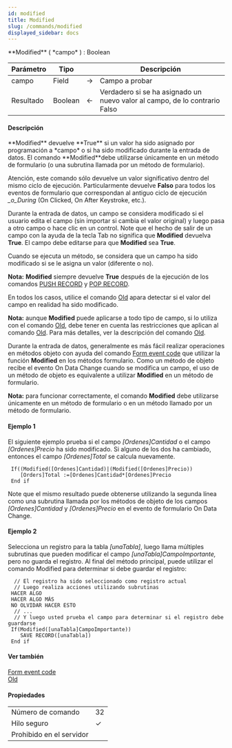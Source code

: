 ```yaml
---
id: modified
title: Modified
slug: /commands/modified
displayed_sidebar: docs
---
```


<!--REF #_command_.Modified.Syntax-->**Modified** ( *campo* ) : Boolean<!-- END REF-->
<!--REF #_command_.Modified.Params-->
| Parámetro | Tipo |  | Descripción |
| --- | --- | --- | --- |
| campo | Field | &#8594;  | Campo a probar |
| Resultado | Boolean | &#8592; | Verdadero si se ha asignado un nuevo valor al campo, de lo contrario Falso |

<!-- END REF-->

#### Descripción 

<!--REF #_command_.Modified.Summary-->**Modified** devuelve **True** si un valor ha sido asignado por programación a *campo* o si ha sido modificado durante la entrada de datos.<!-- END REF--> El comando **Modified**debe utilizarse únicamente en un método de formulario (o una subrutina llamada por un método de formulario).

Atención, este comando sólo devuelve un valor significativo dentro del mismo ciclo de ejecución. Particularmente devuelve **Falso** para todos los eventos de formulario que correspondan al antiguo ciclo de ejecución *\_o\_During* (On Clicked, On After Keystroke, etc.).

Durante la entrada de datos, un campo se considera modificado si el usuario edita el campo (sin importar si cambia el valor original) y luego pasa a otro campo o hace clic en un control. Note que el hecho de salir de un campo con la ayuda de la tecla Tab no significa que **Modified** devuelva **True**. El campo debe editarse para que **Modified** sea **True**.

Cuando se ejecuta un método, se considera que un campo ha sido modificado si se le asigna un valor (diferente o no).

**Nota:** **Modified** siempre devuelve **True** después de la ejecución de los comandos [PUSH RECORD](push-record.md) y [POP RECORD](pop-record.md).

En todos los casos, utilice el comando [Old](old.md) apara detectar si el valor del campo en realidad ha sido modificado.

**Nota:** aunque **Modified** puede aplicarse a todo tipo de campo, si lo utiliza con el comando [Old](old.md), debe tener en cuenta las restricciones que aplican al comando [Old](old.md). Para más detalles, ver la descripción del comando [Old](old.md).

Durante la entrada de datos, generalmente es más fácil realizar operaciones en métodos objeto con ayuda del comando [Form event code](../commands/form-event-code.md) que utilizar la función **Modified** en los métodos formulario. Como un método de objeto recibe el evento On Data Change cuando se modifica un campo, el uso de un método de objeto es equivalente a utilizar **Modified** en un método de formulario.

**Nota:** para funcionar correctamente, el comando **Modified** debe utilizarse únicamente en un método de formulario o en un método llamado por un método de formulario.

#### Ejemplo 1 

El siguiente ejemplo prueba si el campo *\[Ordenes\]Cantidad* o el campo *\[Ordenes\]Precio* ha sido modificado. Si alguno de los dos ha cambiado, entonces el campo *\[Ordenes\]Total* se calcula nuevamente. 

```4d
 If((Modified([Ordenes]Cantidad)|(Modified([Ordenes]Precio))
    [Orders]Total :=[Ordenes]Cantidad*[Ordenes]Precio
 End if
```

Note que el mismo resultado puede obtenerse utilizando la segunda línea como una subrutina llamada por los métodos de objeto de los campos *\[Ordenes\]Cantidad* y *\[Ordenes\]Precio* en el evento de formulario On Data Change.

#### Ejemplo 2 

Selecciona un registro para la tabla *\[unaTabla\]*, luego llama múltiples subrutinas que pueden modificar el campo *\[unaTabla\]CampoImportante,* pero no guarda el registro. Al final del método principal, puede utilizar el comando Modified para determinar si debe guardar el registro:

```4d
  // El registro ha sido seleccionado como registro actual
  // Luego realiza acciones utilizando subrutinas
 HACER ALGO
 HACER ALGO MÁS
 NO OLVIDAR HACER ESTO
  // ...
  // Y luego usted prueba el campo para determinar si el registro debe guardarse
 If(Modified([unaTabla]CampoImportante))
    SAVE RECORD([unaTabla])
 End if
```

#### Ver también 

[Form event code](../commands/form-event-code.md)  
[Old](old.md)  

#### Propiedades
|  |  |
| --- | --- |
| Número de comando | 32 |
| Hilo seguro | &check; |
| Prohibido en el servidor ||


